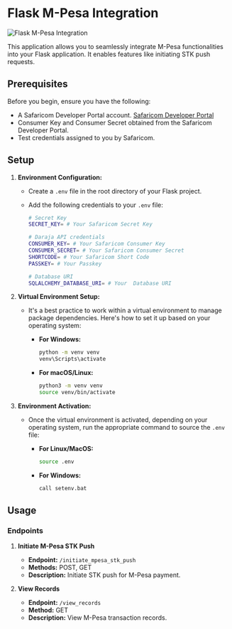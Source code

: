 # Flask M-Pesa Integration

![Flask M-Pesa Integration](https://res.cloudinary.com/murste/image/upload/v1713944812/icons/daraja_geyyh9.png)

This application allows you to seamlessly integrate M-Pesa functionalities into your Flask application. It enables features like initiating STK push requests.

## Prerequisites

Before you begin, ensure you have the following:

- A Safaricom Developer Portal account. [Safaricom Developer Portal](https://developer.safaricom.co.ke/)
- Consumer Key and Consumer Secret obtained from the Safaricom Developer Portal.
- Test credentials assigned to you by Safaricom.

## Setup

1. **Environment Configuration:**
   - Create a `.env` file in the root directory of your Flask project.
   - Add the following credentials to your `.env` file:

     ```bash
     # Secret Key
     SECRET_KEY= # Your Safaricom Secret Key

     # Daraja API credentials
     CONSUMER_KEY= # Your Safaricom Consumer Key
     CONSUMER_SECRET= # Your Safaricom Consumer Secret
     SHORTCODE= # Your Safaricom Short Code
     PASSKEY= # Your Passkey

     # Database URI
     SQLALCHEMY_DATABASE_URI= # Your  Database URI
     ```

2. **Virtual Environment Setup:**
   - It's a best practice to work within a virtual environment to manage package dependencies. Here's how to set it up based on your operating system:

     - **For Windows:**
       ```bash
       python -m venv venv
       venv\Scripts\activate
       ```
     - **For macOS/Linux:**
       ```bash
       python3 -m venv venv
       source venv/bin/activate
       ```

3. **Environment Activation:**
   - Once the virtual environment is activated, depending on your operating system, run the appropriate command to source the `.env` file:

     - **For Linux/MacOS:**
       ```bash
       source .env
       ```
     - **For Windows:**
       ```bash
       call setenv.bat
       ```

## Usage

### Endpoints

1. **Initiate M-Pesa STK Push**
   - **Endpoint:** `/initiate_mpesa_stk_push`
   - **Methods:** POST, GET
   - **Description:** Initiate STK push for M-Pesa payment.

2. **View Records**
   - **Endpoint:** `/view_records`
   - **Method:** GET
   - **Description:** View M-Pesa transaction records.
